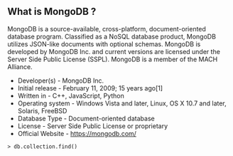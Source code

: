 ## **What is MongoDB** ?
MongoDB is a source-available, cross-platform, document-oriented database program. Classified as a NoSQL database product, MongoDB utilizes JSON-like documents with optional schemas. MongoDB is developed by MongoDB Inc. and current versions are licensed under the Server Side Public License (SSPL). MongoDB is a member of the MACH Alliance.

- Developer(s) - MongoDB Inc.
- Initial release - February 11, 2009; 15 years ago[1]
- Written in - C++, JavaScript, Python
- Operating system - Windows Vista and later, Linux, OS X 10.7 and later, Solaris, FreeBSD
- Database Type - Document-oriented database
- License - Server Side Public License or proprietary
- Official Website - https://mongodb.com/

```mongodb
> db.collection.find()
```